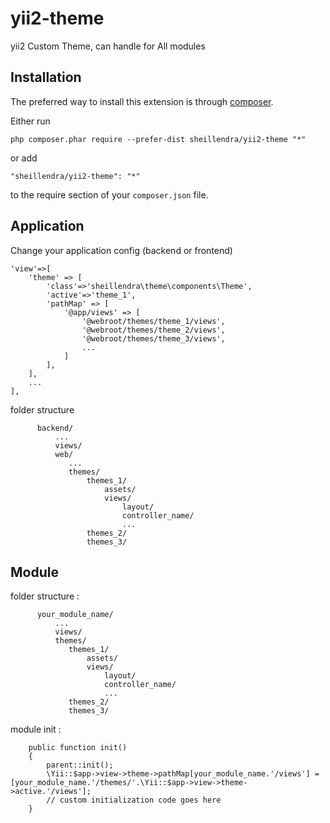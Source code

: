yii2-theme
=========

yii2 Custom Theme, can handle for All modules


Installation
------------

The preferred way to install this extension is through [composer](http://getcomposer.org/download/).

Either run

```
php composer.phar require --prefer-dist sheillendra/yii2-theme "*"
```

or add

```
"sheillendra/yii2-theme": "*"
```

to the require section of your `composer.json` file.


Application
-------

Change your application config (backend or frontend)
```
'view'=>[
	'theme' => [
		'class'=>'sheillendra\theme\components\Theme',
		'active'=>'theme_1',
		'pathMap' => [ 
			'@app/views' => [ 
				'@webroot/themes/theme_1/views',
				'@webroot/themes/theme_2/views',
				'@webroot/themes/theme_3/views',
				...
			]
		],
	],
	...
],
```

folder structure

```
      backend/
          ...
          views/
          web/
             ...
             themes/
                 themes_1/
                     assets/
                     views/
                         layout/
                         controller_name/
                         ...
                 themes_2/
                 themes_3/
```

Module
------------

folder structure :

```
      your_module_name/
          ...
          views/
          themes/
             themes_1/
                 assets/
                 views/
                     layout/
                     controller_name/
                     ...
             themes_2/
             themes_3/
```

module init :

```
    public function init()
    {
        parent::init();
        \Yii::$app->view->theme->pathMap[your_module_name.'/views'] = [your_module_name.'/themes/'.\Yii::$app->view->theme->active.'/views'];
        // custom initialization code goes here
    }
```